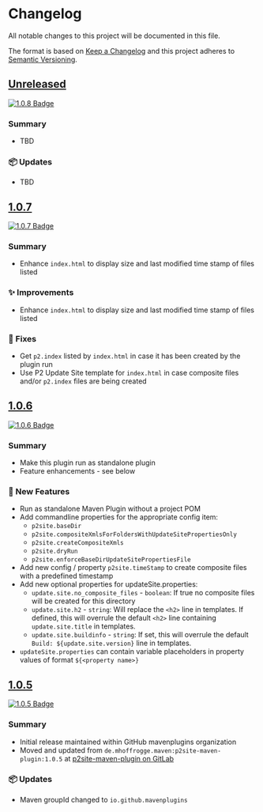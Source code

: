 # Changelog

All notable changes to this project will be documented in this file.

The format is based on [Keep a Changelog](http://keepachangelog.com/)
and this project adheres to [Semantic Versioning](http://semver.org/).

<!-- Format restrictions - see https://common-changelog.org and https://keepachangelog.com/ for details -->
<!-- Each Release must start with a line for the release version of exactly this format: ## [version] -->
<!-- The subsequent comment lines start with a space - not to irritate the release scripts parser!
 ## [major.minor.micro]
 <empty line> - optional sub sections may follow like:
 ### Added:
 - This feature was added
 <empty line>
 ### Changed:
 - This feature was changed
 <empty line>
 ### Removed:
 - This feature was removed
 <empty line>
 ### Fixed:
 - This issue was fixed
 <empty line>
 <empty line> - next line is the starting of the previous release
 ## [major.minor.micro]
 <empty line>
 <...>
 !!! In addition the compare URL links are to be maintained at the end of this CHANGELOG.md as follows.
     These links provide direct access to the GitHub compare vs. the previous release.
     The particular link of a released version will be copied to the release notes of a release accordingly.
     At the end of this file appropriate compare links have to be maintained for each release version in format:
 
  +-current release version
  |
  |                   +-URL to this repo             previous release version tag-+       +-current release version tag
  |                   |                                                           |       |
 [major.minor.micro]: https://github.com/mavenplugins/p2site-maven-plugin/compare/vM.N.u..vM.N.u
-->
<!--
## [Unreleased]

### 🚨 Removed
- TBD

### 💥 Breaking
- TBD

### 📢 Deprecated
- TBD

### 🚀 New Features
- TBD

### 🐛 Fixes
- TBD

### ✨ Improvements
- TBD

### 🔧 Internal Changes
- TBD

### 🚦 Tests
- TBD

### 📦 Updates
- TBD

### 🔒 Security
- TBD

### 📝 Documentation Updates
- TBD
-->

## [Unreleased]
<!-- !!! Align version in badge URLs as well !!! -->
[![1.0.8 Badge](https://img.shields.io/nexus/r/io.github.mavenplugins/p2site-maven-plugin?server=https://s01.oss.sonatype.org&label=Maven%20Central&queryOpt=:v=1.0.8)](https://central.sonatype.com/artifact/io.github.mavenplugins/p2site-maven-plugin/1.0.8)

### Summary
- TBD

### 📦 Updates
- TBD


## [1.0.7]
<!-- !!! Align version in badge URLs as well !!! -->
[![1.0.7 Badge](https://img.shields.io/nexus/r/io.github.mavenplugins/p2site-maven-plugin?server=https://s01.oss.sonatype.org&label=Maven%20Central&queryOpt=:v=1.0.7)](https://central.sonatype.com/artifact/io.github.mavenplugins/p2site-maven-plugin/1.0.7)

### Summary
- Enhance `index.html` to display size and last modified time stamp of files listed

### ✨ Improvements
- Enhance `index.html` to display size and last modified time stamp of files listed

### 🐛 Fixes
- Get `p2.index` listed by `index.html` in case it has been created by the plugin run
- Use P2 Update Site template for `index.html` in case composite files and/or `p2.index` files are being created

## [1.0.6]
<!-- !!! Align version in badge URLs as well !!! -->
[![1.0.6 Badge](https://img.shields.io/nexus/r/io.github.mavenplugins/p2site-maven-plugin?server=https://s01.oss.sonatype.org&label=Maven%20Central&queryOpt=:v=1.0.6)](https://central.sonatype.com/artifact/io.github.mavenplugins/p2site-maven-plugin/1.0.6)

### Summary
- Make this plugin run as standalone plugin
- Feature enhancements - see below

### 🚀 New Features
- Run as standalone Maven Plugin without a project POM
- Add commandline properties for the appropriate config item:
  - `p2site.baseDir`
  - `p2site.compositeXmlsForFoldersWithUpdateSitePropertiesOnly`
  - `p2site.createCompositeXmls`
  - `p2site.dryRun`
  - `p2site.enforceBaseDirUpdateSitePropertiesFile`
- Add new config / property `p2site.timeStamp` to create composite files with a predefined timestamp
- Add new optional properties for updateSite.properties:
  - `update.site.no_composite_files` - `boolean`: If true no composite files will be created for this directory
  - `update.site.h2` - `string`: Will replace the `<h2>` line in templates. If defined, this will overrule the default `<h2>` line containing `update.site.title` in templates.
  - `update.site.buildinfo` - `string`: If set, this will overrule the default `Build: ${update.site.version}` line in templates.
- `updateSite.properties` can contain variable placeholders in property values of format `${<property name>}`


## [1.0.5]
<!-- !!! Align version in badge URLs as well !!! -->
[![1.0.5 Badge](https://img.shields.io/nexus/r/io.github.mavenplugins/p2site-maven-plugin?server=https://s01.oss.sonatype.org&label=Maven%20Central&queryOpt=:v=1.0.5)](https://central.sonatype.com/artifact/io.github.mavenplugins/p2site-maven-plugin/1.0.5)

### Summary
- Initial release maintained within GitHub mavenplugins organization
- Moved and updated from `de.mhoffrogge.maven:p2site-maven-plugin:1.0.5` at [p2site-maven-plugin on GitLab](https://gitlab.com/mhopen/maven-plugins/-/tree/master/p2site-maven-plugin?ref_type=heads)

### 📦 Updates
- Maven groupId changed to `io.github.mavenplugins`


<!--
## []

### NeverReleased
- This is just a dummy placeholder to make the parser of GHCICD/release-notes-from-changelog@v1 happy!
-->

[Unreleased]: https://github.com/mavenplugins/p2site-maven-plugin/compare/v1.0.7..HEAD
[1.0.7]: https://github.com/mavenplugins/p2site-maven-plugin/compare/v1.0.6..v1.0.7
[1.0.6]: https://github.com/mavenplugins/p2site-maven-plugin/compare/v1.0.5..v1.0.6
[1.0.5]: https://github.com/mavenplugins/p2site-maven-plugin/releases/tag/v1.0.5
